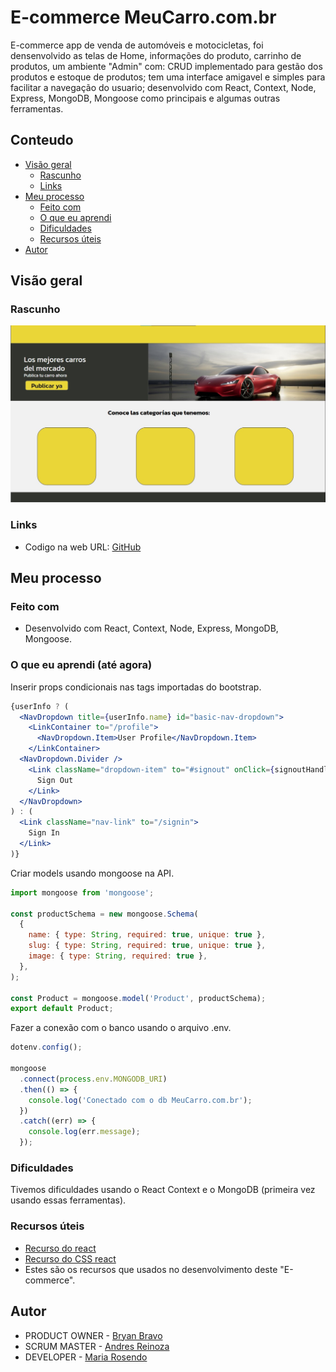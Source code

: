 # E-commerce MeuCarro.com.br
E-commerce app de venda de automóveis e motocicletas, foi densenvolvido as telas de Home, informações
do produto, carrinho de produtos, um ambiente "Admin" com: CRUD implementado para gestão dos produtos e estoque de produtos; tem uma interface amigavel e simples para facilitar a navegação do usuario; desenvolvido com  React, Context, Node, Express, MongoDB, Mongoose como principais e algumas outras ferramentas.

## Conteudo

- [Visão geral](#visao-geral)
  - [Rascunho](#rascunho)
  - [Links](#links)
- [Meu processo](#meu-processo)
  - [Feito com](#feito-com)
  - [O que eu aprendi](#o-que-eu-aprendi)
  - [Dificuldades](#dificuldades)
  - [Recursos úteis](#recursos-uteis)
- [Autor](#autor)

## Visão geral

### Rascunho

![](/meu-carro/public/Rascunho.jpg)

### Links

- Codigo na web URL: [GitHub](https://github.com/MeuCarro-com-br/Meu-carro)
<!-- Site ao vivo URL: [Heroku Apps](https://my-contact-list-api.herokuapp.com/)-->

## Meu processo

### Feito com

- Desenvolvido com  React, Context, Node, Express, MongoDB, Mongoose.

### O que eu aprendi (até agora)

Inserir props condicionais nas tags importadas do bootstrap.

```jsx
{userInfo ? (
  <NavDropdown title={userInfo.name} id="basic-nav-dropdown">
    <LinkContainer to="/profile">
      <NavDropdown.Item>User Profile</NavDropdown.Item>
    </LinkContainer>
  <NavDropdown.Divider />
    <Link className="dropdown-item" to="#signout" onClick={signoutHandler}>
      Sign Out
    </Link>
  </NavDropdown>
) : (
  <Link className="nav-link" to="/signin">
    Sign In
  </Link>
)}
```
Criar models usando mongoose na API.
```js
import mongoose from 'mongoose';

const productSchema = new mongoose.Schema(
  {
    name: { type: String, required: true, unique: true },
    slug: { type: String, required: true, unique: true },
    image: { type: String, required: true },
  },
);

const Product = mongoose.model('Product', productSchema);
export default Product;
```
Fazer a conexão com o banco usando o arquivo .env.
```js
dotenv.config();

mongoose
  .connect(process.env.MONGODB_URI)
  .then(() => {
    console.log('Conectado com o db MeuCarro.com.br');
  })
  .catch((err) => {
    console.log(err.message);
  });
```

### Dificuldades

Tivemos dificuldades usando o React Context e o MongoDB (primeira vez usando essas ferramentas).

### Recursos úteis

- [Recurso do react](https://github.com/toti-br/react-aula-1-turma-15)
- [Recurso do CSS react](https://react-bootstrap.netlify.app/)
- Estes são os recursos que usados no desenvolvimento deste "E-commerce".

## Autor

- PRODUCT OWNER - [Bryan Bravo](https://www.linkedin.com/in/alex-bravo-008-mk)
- SCRUM MASTER - [Andres Reinoza](https://www.linkedin.com/in/alex-bravo-008-mk)
- DEVELOPER  - [Maria Rosendo](#)
